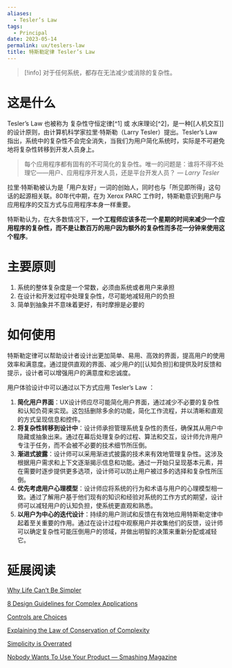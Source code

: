```yaml
---
aliases:
  - Tesler’s Law
tags:
  - Principal
date: 2023-05-14
permalink: ux/teslers-law
title: 特斯勒定律 Tesler’s Law
---
```

> [!info] 对于任何系统，都存在无法减少或消除的复杂性。

# 这是什么

Tesler’s Law 也被称为 复杂性守恒定律[^1] 或 水床理论[^2]，是一种[[人机交互]]的设计原则，由计算机科学家拉里·特斯勒（Larry Tesler）提出。Tesler’s Law 指出，系统中的复杂性不会完全消失，当我们为用户简化系统时，实际是不可避免地将复杂性转移到开发人员身上。

> 每个应用程序都有固有的不可简化的复杂性。唯一的问题是：谁将不得不处理它——用户、应用程序开发人员，还是平台开发人员？
> *— Larry Tesler*

拉里·特斯勒被认为是「用户友好」一词的创始人，同时也与「所见即所得」这句话的起源相关联。80年代中期，在为 Xerox PARC 工作时，特斯勒意识到用户与应用程序的交互方式与应用程序本身一样重要。

特斯勒认为，在大多数情况下，**一个工程师应该多花一个星期的时间来减少一个应用程序的复杂性，而不是让数百万的用户因为额外的复杂性而多花一分钟来使用这个程序**。

# 主要原则

1.  系统的整体复杂度是一个常数，必须由系统或者用户来承担
2.  在设计和开发过程中处理复杂性，尽可能地减轻用户的负担
3.  简单到抽象并不意味着更好，有时摩擦是必要的

# 如何使用

特斯勒定律可以帮助设计者设计出更加简单、易用、高效的界面，提高用户的使用效率和满意度。通过提供直观的界面、减少用户的[[认知负担]]和提供及时反馈和提示，设计者可以增强用户的满意度和忠诚度。

用户体验设计中可以通过以下方式应用 Tesler’s Law ：

1. **简化用户界面**：UX设计师应尽可能简化用户界面，通过减少不必要的复杂性和认知负荷来实现。这包括删除多余的功能，简化工作流程，并以清晰和直观的方式呈现信息和控件。
2. **将复杂性转移到设计中**：设计师承担管理系统复杂性的责任，确保其从用户中隐藏或抽象出来。通过在幕后处理复杂的过程、算法和交互，设计师允许用户专注于任务，而不会被不必要的技术细节所压倒。 
3. **渐进式披露**：设计师可以采用渐进式披露的技术来有效地管理复杂性。这涉及根据用户需求和上下文逐渐揭示信息和功能。通过一开始只呈现基本元素，并在需要时逐步提供更多选项，设计师可以防止用户被过多的选择和复杂性所压倒。 
4. **优先考虑用户心理模型**：设计师应将系统的行为和术语与用户的心理模型相一致。通过了解用户基于他们现有的知识和经验对系统的工作方式的期望，设计师可以减轻用户的认知负担，使系统更直观和熟悉。 
5. **以用户为中心的迭代设计**：持续的用户测试和反馈在有效地应用特斯勒定律中起着至关重要的作用。通过在设计过程中观察用户并收集他们的反馈，设计师可以确定复杂性可能压倒用户的领域，并做出明智的决策来重新分配或减轻它。


# 延展阅读

[Why Life Can’t Be Simpler](https://fs.blog/2020/10/why-life-cant-be-simpler/)

[8 Design Guidelines for Complex Applications](https://www.nngroup.com/articles/complex-application-design/)

[Controls are Choices](https://medium.com/@odannyboy/controls-are-choices-7de90363d0dd)

[Explaining the Law of Conservation of Complexity](http://humanist.co/blog/law-of-conservation-of-complexity/)

[Simplicity is Overrated](https://blog.marvelapp.com/simplicity-is-overrated/)

[Nobody Wants To Use Your Product — Smashing Magazine](https://www.smashingmagazine.com/2016/01/nobody-wants-use-your-product/)